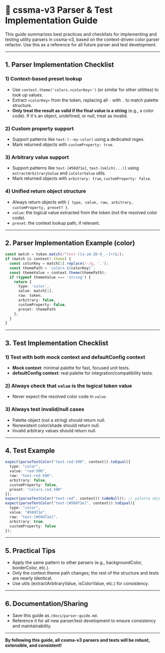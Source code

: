 # 📝 cssma-v3 Parser & Test Implementation Guide

This guide summarizes best practices and checklists for implementing and testing utility parsers in cssma-v3, based on the context-driven color parser refactor. Use this as a reference for all future parser and test development.

---

## 1. Parser Implementation Checklist

### 1) Context-based preset lookup
- Use `context.theme('colors.<colorKey>')` (or similar for other utilities) to look up values.
- Extract `<colorKey>` from the token, replacing all `-` with `.` to match palette structure.
- **Only treat the result as valid if the final value is a string** (e.g., a color code). If it's an object, undefined, or null, treat as invalid.

### 2) Custom property support
- Support patterns like `text-(--my-color)` using a dedicated regex.
- Mark returned objects with `customProperty: true`.

### 3) Arbitrary value support
- Support patterns like `text-[#50d71e]`, `text-[oklch(...)]` using `extractArbitraryValue` and `isColorValue` utils.
- Mark returned objects with `arbitrary: true`, `customProperty: false`.

### 4) Unified return object structure
- Always return objects with `{ type, value, raw, arbitrary, customProperty, preset? }`.
- `value`: the logical value extracted from the token (not the resolved color code).
- `preset`: the context lookup path, if relevant.

---

## 2. Parser Implementation Example (color)

```ts
const match = token.match(/^text-([a-zA-Z0-9_.-]+)$/);
if (match && context?.theme) {
  const colorKey = match[1].replace(/-/g, '.');
  const themePath = `colors.${colorKey}`;
  const themeValue = context.theme(themePath);
  if (typeof themeValue === 'string') {
    return {
      type: 'color',
      value: match[1],
      raw: token,
      arbitrary: false,
      customProperty: false,
      preset: themePath
    };
  }
}
```

---

## 3. Test Implementation Checklist

### 1) Test with both mock context and defaultConfig context
- **Mock context**: minimal palette for fast, focused unit tests.
- **defaultConfig context**: real palette for integration/compatibility tests.

### 2) Always check that `value` is the logical token value
- Never expect the resolved color code in `value`.

### 3) Always test invalid/null cases
- Palette object (not a string) should return null.
- Nonexistent color/shade should return null.
- Invalid arbitrary values should return null.

---

## 4. Test Example

```ts
expect(parseTextColor("text-red-500", context)).toEqual({
  type: "color",
  value: "red-500",
  raw: "text-red-500",
  arbitrary: false,
  customProperty: false,
  preset: "colors.red.500"
});
expect(parseTextColor("text-red", context)).toBeNull(); // palette object is invalid
expect(parseTextColor("text-[#50d71e]", context)).toEqual({
  type: "color",
  value: "#50d71e",
  raw: "text-[#50d71e]",
  arbitrary: true,
  customProperty: false
});
```

---

## 5. Practical Tips

- Apply the same pattern to other parsers (e.g., backgroundColor, borderColor, etc.).
- Only the context.theme path changes; the rest of the structure and tests are nearly identical.
- Use utils (extractArbitraryValue, isColorValue, etc.) for consistency.

---

## 6. Documentation/Sharing

- Save this guide as `/docs/parser-guide.md`.
- Reference it for all new parser/test development to ensure consistency and maintainability.

---

**By following this guide, all cssma-v3 parsers and tests will be robust, extensible, and consistent!** 